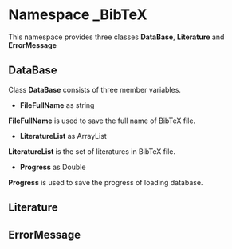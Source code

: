 # Namespace _BibTeX

This namespace provides three classes **DataBase**, **Literature** and **ErrorMessage**

## DataBase
Class **DataBase** consists of three member variables.

* **FileFullName** as string

**FileFullName** is used to save the full name of BibTeX file.

* **LiteratureList** as ArrayList

**LiteratureList** is the set of literatures in BibTeX file.

* **Progress** as Double

**Progress** is used to save the progress of loading database.

## Literature

## ErrorMessage
